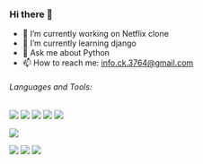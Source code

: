 ### Hi there 👋
- 🔭 I’m currently working on Netflix clone
- 🌱 I’m currently learning django
- 💬 Ask me about Python
- 📫 How to reach me: info.ck.3764@gmail.com

<!--
**Chintan8860/Chintan8860** is a ✨ _special_ ✨ repository because its `README.md` (this file) appears on your GitHub profile.

Here are some ideas to get you started:

- 🔭 I’m currently working on Netflix clone
- 🌱 I’m currently learning django
- 💬 Ask me about Python
- 📫 How to reach me: info.ck.3764@gmail.com

-->


###### Languages and Tools:



 ![](https://img.shields.io/badge/html-css-red)  ![](https://img.shields.io/badge/c-c++-orange) ![](https://img.shields.io/badge/Python-brightgreen) ![](https://img.shields.io/badge/js-Php-blue) ![](https://img.shields.io/badge/Android-xcode-yellow)


 ![](https://github-readme-stats.vercel.app/api?username=Chintan8860&show_icons=true&title_color=79ff97&icon_color=79ff97&text_color=9f9f9f&bg_color=151515&hide=["stars"])

 ![](https://github-readme-stats.vercel.app/api/pin/?username=Chintan8860&repo=Ultimate-Facebook-Scraper&show_icons=true&title_color=fff&icon_color=79ff97&text_color=9f9f9f&bg_color=151515)  ![](https://github-readme-stats.vercel.app/api/pin/?username=Chintan8860&repo=Live-Stock-Market-price&show_icons=true&title_color=fff&icon_color=79ff97&text_color=9f9f9f&bg_color=151515) ![](https://github-readme-stats.vercel.app/api/pin/?username=Chintan8860&repo=python-game&show_icons=true&title_color=fff&icon_color=79ff97&text_color=9f9f9f&bg_color=151515)
 
